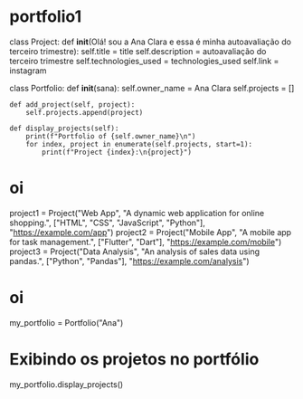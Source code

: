 # portfolio1
class Project:
    def __init__(Olá! sou a Ana Clara e essa é minha autoavaliação do terceiro trimestre):
        self.title = title
        self.description = autoavaliação do terceiro trimestre 
        self.technologies_used = technologies_used
        self.link = instagram


class Portfolio:
    def __init__(sana):
        self.owner_name = Ana Clara
        self.projects = []

    def add_project(self, project):
        self.projects.append(project)

    def display_projects(self):
        print(f"Portfolio of {self.owner_name}\n")
        for index, project in enumerate(self.projects, start=1):
            print(f"Project {index}:\n{project}")


# oi
project1 = Project("Web App", "A dynamic web application for online shopping.", ["HTML", "CSS", "JavaScript", "Python"], "https://example.com/app")
project2 = Project("Mobile App", "A mobile app for task management.", ["Flutter", "Dart"], "https://example.com/mobile")
project3 = Project("Data Analysis", "An analysis of sales data using pandas.", ["Python", "Pandas"], "https://example.com/analysis")

# oi
my_portfolio = Portfolio("Ana")

# Exibindo os projetos no portfólio
my_portfolio.display_projects()
